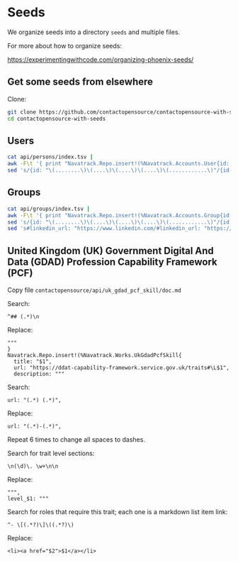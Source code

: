# Seeds

We organize seeds into a directory `seeds` and multiple files.

For more about how to organize seeds:

<https://experimentingwithcode.com/organizing-phoenix-seeds/>

## Get some seeds from elsewhere

Clone:

```sh
git clone https://github.com/contactopensource/contactopensource-with-seeds
cd contactopensource-with-seeds
```

## Users

```sh
cat api/persons/index.tsv |
awk -F\t '{ print "Navatrack.Repo.insert!(%Navatrack.Accounts.User{id: \"" $1 "\", name: \"" $3 "\", email: \"" $4 "\", phone: \"" $9 "\", url: \"" $7 "\", linkedin_url: \"https://linkedin.com/in/" $2 "\", avatar_image_400x400_url: \"https://example.com/" $6 "\", note: \"" $11 "\" })" }' |
sed 's/{id: "\(........\)\(....\)\(....\)\(....\)\(............\)"/{id: "\1-\2-\3-\4-\5"/'
```

## Groups

```sh
cat api/groups/index.tsv |
awk -F\t '{ print "Navatrack.Repo.insert!(%Navatrack.Accounts.Group{id: \"" $1 "\", name: \"" $3 "\", email: \"" $5 "\", phone: \"" $6 "\", postal: \"" $7 "\", url: \"https://example.com/" $2 "\", avatar_image_400x400_url: \"https://example.com/" $4 "\", linkedin_url: \"" $11 "\" })" }' |
sed 's/{id: "\(........\)\(....\)\(....\)\(....\)\(............\)"/{id: "\1-\2-\3-\4-\5"/' |
sed 's#linkedin_url: "https://www.linkedin.com/#linkedin_url: "https://linkedin.com/#'
```

## United Kingdom (UK) Government Digital And Data (GDAD) Profession Capability Framework (PCF)

Copy file `contactopensource/api/uk_gdad_pcf_skill/doc.md`

Search:

```regex-search
^## (.*)\n
```

Replace:

```regex-replace
"""
}
Navatrack.Repo.insert!(%Navatrack.Works.UkGdadPcfSkill{
  title: "$1",
  url: "https://ddat-capability-framework.service.gov.uk/traits#\L$1",
  description: """
```

Search:

```regex-search
url: "(.*) (.*)",
```

Replace:

```regex-replace
url: "(.*)-(.*)",
```

Repeat 6 times to change all spaces to dashes.

Search for trait level sections:

```regex-search
\n(\d)\. \w+\n\n
```

Replace:

```regex-replace
""",
level_$1: """
```

Search for roles that require this trait; each one is a markdown list item link:

```regex-search
^- \[(.*?)\]\((.*?)\)
```

Replace:

```regex-replace
<li><a href="$2">$1</a></li>
```
